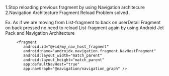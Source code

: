 <!--
  Title: Navigation architecure
  Description: Stop reloading previous fragment by using Navigation architecure,
  How to prevent previous fragment to show up after pressing back button using navigation controller?.
  Author: Amit Rawat
  -->
  
  1.Stop reloading previous fragment by using Navigation architecure
  2.Navigation Architecture Fragment Reload Problem solved .


Ex. As if we are moving from List-fragment to back on userDetail Fragment on back pressed no need to reload List-fragment again by using Android Jet Pack and Navigation Architecture

```<fragment
     <fragment
        android:id="@+id/my_nav_host_fragment"
        android:name="androidx.navigation.fragment.NavHostFragment"
        android:layout_width="match_parent"
        android:layout_height="match_parent"
        app:defaultNavHost="true"
        app:navGraph="@navigation/navigation_graph" />
        
